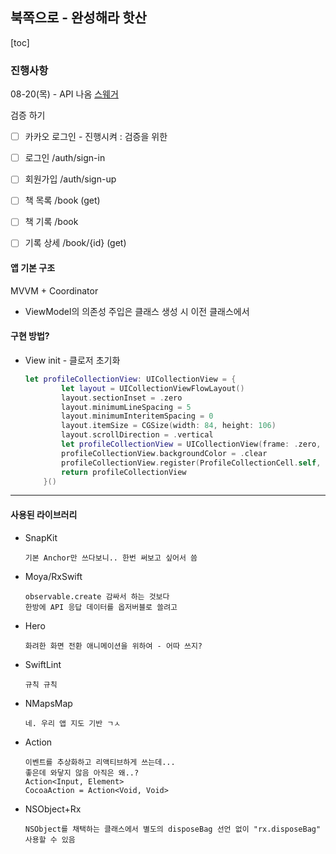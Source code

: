 ## 북쪽으로 - 완성해라 핫산

[toc]

### 진행사항

08-20(목) - API 나옴 [스웨거](http://3.34.96.70:5000/docs/#/)

검증 하기

- [ ] 카카오 로그인 - 진행시켜 : 검증을 위한

- [ ] 로그인        /auth/sign-in
- [ ] 회원가입    /auth/sign-up
- [ ] 책 목록      /book  (get)
- [ ] 책 기록      /book
- [ ] 기록 상세   /book/{id} (get)





#### 앱 기본 구조

MVVM + Coordinator

- ViewModel의 의존성 주입은 클래스 생성 시 이전 클래스에서



#### 구현 방법?

- View init - 클로저 초기화

  ```swift
  let profileCollectionView: UICollectionView = {
          let layout = UICollectionViewFlowLayout()
          layout.sectionInset = .zero
          layout.minimumLineSpacing = 5
          layout.minimumInteritemSpacing = 0
          layout.itemSize = CGSize(width: 84, height: 106)
          layout.scrollDirection = .vertical
          let profileCollectionView = UICollectionView(frame: .zero, collectionViewLayout: layout)
          profileCollectionView.backgroundColor = .clear
          profileCollectionView.register(ProfileCollectionCell.self, forCellWithReuseIdentifier: String(describing: ProfileCollectionCell.self))
          return profileCollectionView
      }()
  ```

  















-----

#### 사용된 라이브러리

   - SnapKit

     ```
     기본 Anchor만 쓰다보니.. 한번 써보고 싶어서 씀
     ```

   - Moya/RxSwift

     ```
     observable.create 감싸서 하는 것보다 
     한방에 API 응답 데이터를 옵저버블로 쓸려고 
     ```

   - Hero

     ```
     화려한 화면 전환 애니메이션을 위하여 - 어따 쓰지?
     ```

   - SwiftLint

     ```
     규칙 규칙
     ```

   - NMapsMap

     ```
     네. 우리 앱 지도 기반 ㄱㅅ
     ```

   - Action

     ```
     이벤트를 추상화하고 리액티브하게 쓰는데...
     좋은데 와닿지 않음 아직은 왜..? 
     Action<Input, Element>
     CocoaAction = Action<Void, Void>
     ```

   - NSObject+Rx

     ```
     NSObject를 채택하는 클래스에서 별도의 disposeBag 선언 없이 "rx.disposeBag" 사용할 수 있음
     ```